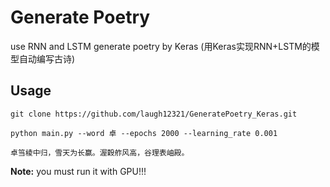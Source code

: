 # Generate Poetry
use RNN and LSTM generate poetry by Keras (用Keras实现RNN+LSTM的模型自动编写古诗)

## Usage

```
git clone https://github.com/laugh12321/GeneratePoetry_Keras.git

python main.py --word 卓 --epochs 2000 --learning_rate 0.001

卓筜棱中归，雪天为长赢。渥穀舴风高，谷理表岫殿。
```

<b>Note:</b> you must run it with GPU!!!
